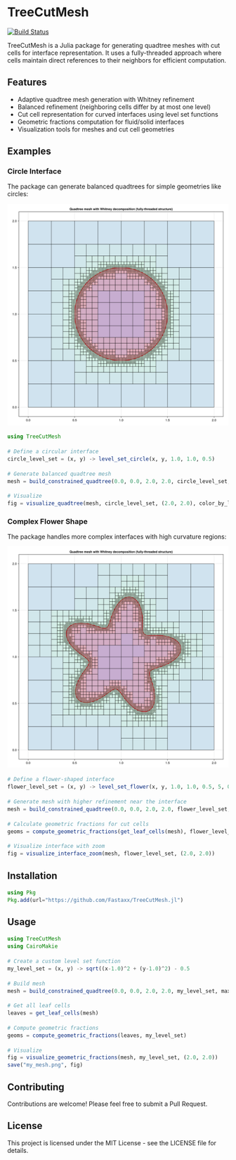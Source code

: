 # TreeCutMesh

[![Build Status](https://github.com/Fastaxx/TreeCutMesh.jl/actions/workflows/CI.yml/badge.svg?branch=main)](https://github.com/Fastaxx/TreeCutMesh.jl/actions/workflows/CI.yml?query=branch%3Amain)

TreeCutMesh is a Julia package for generating quadtree meshes with cut cells for interface representation. It uses a fully-threaded approach where cells maintain direct references to their neighbors for efficient computation.

## Features

- Adaptive quadtree mesh generation with Whitney refinement
- Balanced refinement (neighboring cells differ by at most one level)
- Cut cell representation for curved interfaces using level set functions
- Geometric fractions computation for fluid/solid interfaces
- Visualization tools for meshes and cut cell geometries

## Examples

### Circle Interface

The package can generate balanced quadtrees for simple geometries like circles:

![Circle Mesh](images/circle_mesh.png)

```julia
using TreeCutMesh

# Define a circular interface
circle_level_set = (x, y) -> level_set_circle(x, y, 1.0, 1.0, 0.5)

# Generate balanced quadtree mesh
mesh = build_constrained_quadtree(0.0, 0.0, 2.0, 2.0, circle_level_set, max_level=6)

# Visualize
fig = visualize_quadtree(mesh, circle_level_set, (2.0, 2.0), color_by_level=true)
```

### Complex Flower Shape

The package handles more complex interfaces with high curvature regions:

![Flower Mesh](images/flower_mesh.png)

```julia
# Define a flower-shaped interface
flower_level_set = (x, y) -> level_set_flower(x, y, 1.0, 1.0, 0.5, 5, 0.3)

# Generate mesh with higher refinement near the interface
mesh = build_constrained_quadtree(0.0, 0.0, 2.0, 2.0, flower_level_set, max_level=7)

# Calculate geometric fractions for cut cells
geoms = compute_geometric_fractions(get_leaf_cells(mesh), flower_level_set)

# Visualize interface with zoom
fig = visualize_interface_zoom(mesh, flower_level_set, (2.0, 2.0))
```

## Installation

```julia
using Pkg
Pkg.add(url="https://github.com/Fastaxx/TreeCutMesh.jl")
```

## Usage

```julia
using TreeCutMesh
using CairoMakie

# Create a custom level set function
my_level_set = (x, y) -> sqrt((x-1.0)^2 + (y-1.0)^2) - 0.5

# Build mesh
mesh = build_constrained_quadtree(0.0, 0.0, 2.0, 2.0, my_level_set, max_level=6)

# Get all leaf cells
leaves = get_leaf_cells(mesh)

# Compute geometric fractions
geoms = compute_geometric_fractions(leaves, my_level_set)

# Visualize
fig = visualize_geometric_fractions(mesh, my_level_set, (2.0, 2.0))
save("my_mesh.png", fig)
```

## Contributing

Contributions are welcome! Please feel free to submit a Pull Request.

## License

This project is licensed under the MIT License - see the LICENSE file for details.